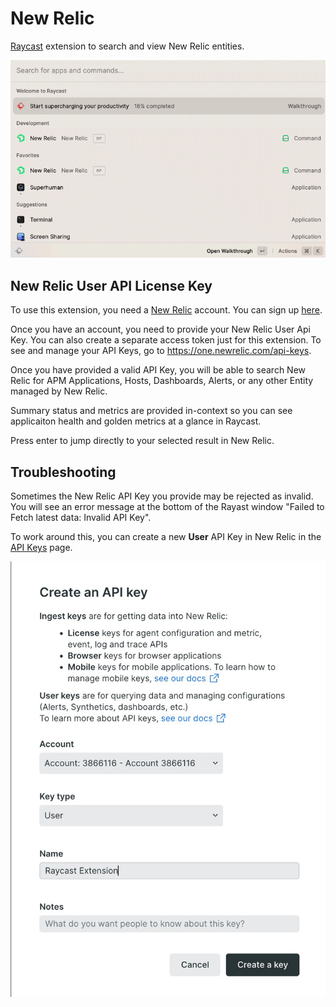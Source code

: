 # New Relic
[Raycast](https://raycast.com) extension to search and view New Relic entities.

![Demo](./metadata/demo.gif)

## New Relic User API License Key
To use this extension, you need a [New Relic](https://newrelic.com) account. You can sign up [here](https://newrelic.com/signup).

Once you have an account, you need to provide your New Relic
User Api Key. You can also create a separate access
token just for this extension. To see and manage your API
Keys, go to https://one.newrelic.com/api-keys. 

Once you have provided a valid API Key, you will be able
to search New Relic for APM Applications, Hosts, Dashboards,
Alerts, or any other Entity managed by New Relic. 

Summary status and metrics are provided in-context so you 
can see applicaiton health and golden metrics at a glance
in Raycast.

Press enter to jump directly to your selected result in New Relic.

## Troubleshooting
Sometimes the New Relic API Key you provide may be rejected as invalid. You will see an error message
at the bottom of the Rayast window "Failed to Fetch latest data: Invalid API Key".

To work around this, you can create a new **User** API Key in New Relic in the [API Keys](https://one.newrelic.com/api-keys) page.

![API Keys](./metadata/create-api-key.jpg)